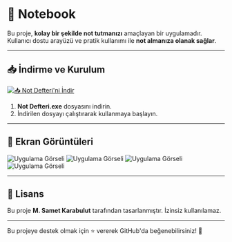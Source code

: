 # 🚀 Notebook

Bu proje, **kolay bir şekilde not tutmanızı** amaçlayan bir uygulamadır. Kullanıcı dostu arayüzü ve pratik kullanımı ile **not almanıza olanak sağlar**.

---

## 📥 İndirme ve Kurulum

[![📥 Not Defteri'ni İndir](https://img.shields.io/badge/📥%20İndir-Not%20Defteri.exe-blue)]((https://sametkarabulut.com/Uygulamalar/notdefteri.exe))

1. **Not Defteri.exe** dosyasını indirin.
2. İndirilen dosyayı çalıştırarak kullanmaya başlayın.

---

## 📸 Ekran Görüntüleri

![Uygulama Görseli](https://sametkarabulut.com/wp-content/uploads/2025/02/Ekran-goruntusu-2025-02-19-124625.png)
![Uygulama Görseli](https://sametkarabulut.com/wp-content/uploads/2025/02/Ekran-goruntusu-2025-02-19-124633.png)
![Uygulama Görseli](https://sametkarabulut.com/wp-content/uploads/2025/02/Ekran-goruntusu-2025-02-19-130112.png)
![Uygulama Görseli](https://sametkarabulut.com/wp-content/uploads/2025/02/Ekran-goruntusu-2025-02-19-130123.png)

---

## 📜 Lisans

Bu proje **M. Samet Karabulut** tarafından tasarlanmıştır. İzinsiz kullanılamaz.

---

Bu projeye destek olmak için ⭐ vererek GitHub'da beğenebilirsiniz! 🚀
